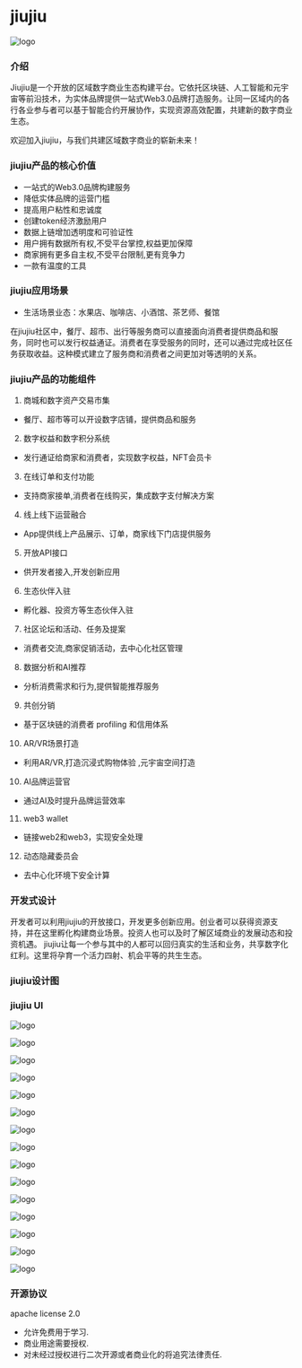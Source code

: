# jiujiu 

![logo](./doc/images/logo.png)

### 介绍
Jiujiu是一个开放的区域数字商业生态构建平台。它依托区块链、人工智能和元宇宙等前沿技术，为实体品牌提供一站式Web3.0品牌打造服务。让同一区域内的各行各业参与者可以基于智能合约开展协作，实现资源高效配置，共建新的数字商业生态。

欢迎加入jiujiu，与我们共建区域数字商业的崭新未来！

### jiujiu产品的核心价值
- 一站式的Web3.0品牌构建服务
- 降低实体品牌的运营门槛
- 提高用户粘性和忠诚度
- 创建token经济激励用户
- 数据上链增加透明度和可验证性
- 用户拥有数据所有权,不受平台掌控,权益更加保障
- 商家拥有更多自主权,不受平台限制,更有竞争力
- 一款有温度的工具

### jiujiu应用场景
- 生活场景业态：水果店、咖啡店、小酒馆、茶艺师、餐馆

在jiujiu社区中，餐厅、超市、出行等服务商可以直接面向消费者提供商品和服务，同时也可以发行权益通证。消费者在享受服务的同时，还可以通过完成社区任务获取收益。这种模式建立了服务商和消费者之间更加对等透明的关系。


### jiujiu产品的功能组件

1. 商城和数字资产交易市集
- 餐厅、超市等可以开设数字店铺，提供商品和服务
2. 数字权益和数字积分系统
- 发行通证给商家和消费者，实现数字权益，NFT会员卡
3. 在线订单和支付功能
- 支持商家接单,消费者在线购买，集成数字支付解决方案
4. 线上线下运营融合
- App提供线上产品展示、订单，商家线下门店提供服务
5. 开放API接口
- 供开发者接入,开发创新应用
6. 生态伙伴入驻
- 孵化器、投资方等生态伙伴入驻
7. 社区论坛和活动、任务及提案
- 消费者交流,商家促销活动，去中心化社区管理
8. 数据分析和AI推荐
- 分析消费需求和行为,提供智能推荐服务
9. 共创分销
- 基于区块链的消费者 profiling 和信用体系
10. AR/VR场景打造
- 利用AR/VR,打造沉浸式购物体验 ,元宇宙空间打造
10. AI品牌运营官
- 通过AI及时提升品牌运营效率
11. web3 wallet
- 链接web2和web3，实现安全处理
12. 动态隐藏委员会
- 去中心化环境下安全计算

### 开发式设计

开发者可以利用jiujiu的开放接口，开发更多创新应用。创业者可以获得资源支持，并在这里孵化构建商业场景。投资人也可以及时了解区域商业的发展动态和投资机遇。
jiujiu让每一个参与其中的人都可以回归真实的生活和业务，共享数字化红利。这里将孕育一个活力四射、机会平等的共生生态。

### jiujiu设计图


### jiujiu UI


![logo](./doc/images/login.png)

![logo](./doc/images/home.png)

![logo](./doc/images/权限.png)

![logo](./doc/images/商户.png)

![logo](./doc/images/商品.png)

![logo](./doc/images/客户.png)

![logo](./doc/images/资产.png)

![logo](./doc/images/订单.png)

![logo](./doc/images/社区png.png)

![logo](./doc/images/营销.png)

![logo](./doc/images/数据.png)

![logo](./doc/images/大屏.png)

![logo](./doc/images/web3.png)

![logo](./doc/images/shiji.png)

![logo](./doc/images/wode.png)

### 开源协议
apache license 2.0

* 允许免费用于学习.
* 商业用途需要授权.
* 对未经过授权进行二次开源或者商业化的将追究法律责任.


